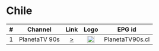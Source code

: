 <h1>Chile</h1>

| #    | Channel        | Link  | Logo | EPG id |
|:----:|:--------------:|:-----:|:----:|:------:|
| 1 | PlanetaTV 90s  | [>](https://mediacpstreamchile.com:1936/8102/8102/playlist.m3u8) | <img height="20" src=""/> | PlanetaTV90s.cl |
